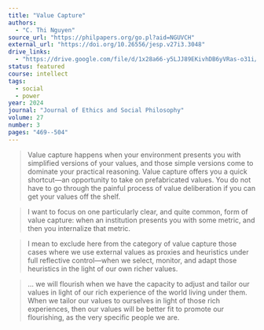 ```yaml
---
title: "Value Capture"
authors:
  - "C. Thi Nguyen"
source_url: "https://philpapers.org/go.pl?aid=NGUVCH"
external_url: "https://doi.org/10.26556/jesp.v27i3.3048"
drive_links:
  - "https://drive.google.com/file/d/1x28a66-y5LJJ89EKivhDB6yVRas-o31i/view?usp=drivesdk"
status: featured
course: intellect
tags:
  - social
  - power
year: 2024
journal: "Journal of Ethics and Social Philosophy"
volume: 27
number: 3
pages: "469--504"
---
```


> Value capture happens when your environment presents you with simplified versions of your values, and those simple versions come to dominate your practical reasoning.
Value capture offers you a quick shortcut—an opportunity to take on prefabricated values.
You do not have to go through the painful process of value deliberation if you can get your values off the shelf.

> I want to focus on one particularly clear, and quite common, form of value capture: when an institution presents you with some metric, and then you internalize that metric.

> I mean to exclude here from the category of value capture those cases where we use external values as proxies and heuristics under full reflective control—when we select, monitor, and adapt those heuristics in the light of our own richer values.

> ... we will flourish when we have the capacity to adjust and tailor our values in light of our rich experience of the world living under them.
When we tailor our values to ourselves in light of those rich experiences, then our values will be better fit to promote our flourishing, as the very specific people we are.
